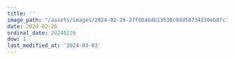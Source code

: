 ```yaml
---
title: ''
image_path: "/assets/images/2024-02-26-27f00ab4b13530c9dd58734230eb8fc7.jpeg"
date: 2024-02-26
ordinal_date: 20240226
dow: 1
last_modified_at: '2024-03-03'
---
```


